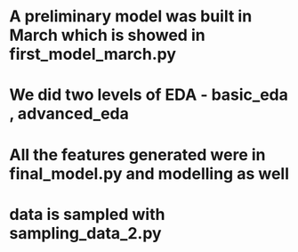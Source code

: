 
# A preliminary model was built in March which is showed in first_model_march.py

# We did two levels of EDA - basic_eda , advanced_eda

# All the features generated were in final_model.py and modelling as well

# data is sampled with  sampling_data_2.py
